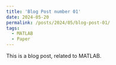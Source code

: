 ```yaml
---
title: 'Blog Post number 01'
date: 2024-05-20
permalink: /posts/2024/05/blog-post-01/
tags:
  - MATLAB
  - Paper
---
```


This is a blog post, related to MATLAB.
